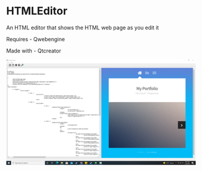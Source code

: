 # HTMLEditor
An HTML editor that shows the HTML web page as you edit it

Requires
    - Qwebengine

Made with
    - Qtcreator

![alt text](https://github.com/Vhuynh25/HTMLEditor/blob/main/images/HTML%20Editor.png)
